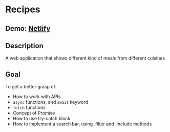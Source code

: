 # Recipes

## Demo: [Netlify](https://recipes-js-hakan.netlify.app/)

## Description
A web application that shows different kind of meals from different cuisines

## Goal
To get a better grasp of: 
- How to work with APIs
- `async` functions, and `await` keyword
- `fetch` functions
- Concept of Promise
- How to use try-catch block
- How to implement a search bar, using .filter and .include methods





